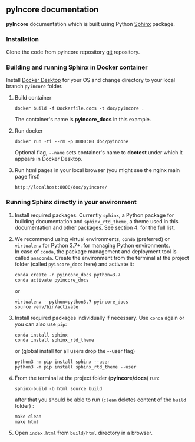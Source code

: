 ## pyIncore documentation

**pyIncore** documentation which is built using Python [Sphinx](http://www.sphinx-doc.org/en/master/) package.

### Installation

Clone the code from pyincore repository [git](https://opensource.ncsa.illinois.edu/bitbucket/scm/incore1/pyincore.git)
repository.

### Building and running Sphinx in Docker container

Install [Docker Desktop](https://www.docker.com/) for your OS and change directory to your local branch `pyincore`
folder.

1. Build container
    ```
    docker build -f Dockerfile.docs -t doc/pyincore .
    ```
   The container's name is **pyincore_docs** in this example.

2. Run docker
    ```
    docker run -ti --rm -p 8000:80 doc/pyincore
    ```
   Optional flag, `--name` sets container's name to **doctest** under which it appears in Docker Desktop.

3. Run html pages in your local browser (you might see the nginx main page first)
    ```
    http://localhost:8000/doc/pyincore/
    ``` 

### Running Sphinx directly in your environment

1. Install required packages. Currently `sphinx`, a Python package for building documentation and `sphinx_rtd_theme`, a
   theme used in this documentation and other packages. See section 4. for the full list.

2. We recommend using virtual environments, `conda` (preferred) or `virtualenv` for Python 3.7+. for managing Python
   environments.  
   In case of `conda`, the package management and deployment tool is called `anaconda`. Create the environment from the
   terminal at the project folder (called `pyincore_docs` here) and activate it:
    ```
    conda create -n pyincore_docs python=3.7
    conda activate pyincore_docs
    ```
   or
    ```
    virtualenv --python=python3.7 pyincore_docs
    source venv/bin/activate
    ```

3. Install required packages individually if necessary. Use `conda` again or you can also use `pip`:

    ```
    conda install sphinx
    conda install sphinx_rtd_theme
    ```
   or (global install for all users drop the --user flag)
    ```
    python3 -m pip install sphinx --user
    python3 -m pip install sphinx_rtd_theme --user
    ```   

4. From the terminal at the project folder (**pyincore/docs**) run:
    ```
    sphinx-build -b html source build
    ```
   after that you should be able to run (`clean` deletes content of the `build` folder) :
    ```
    make clean
    make html
    ```

5. Open `index.html` from `build/html` directory in a browser.

